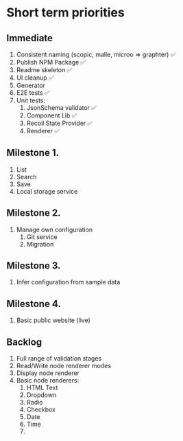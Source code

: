 # Short term priorities

## Immediate
1. Consistent naming (scopic, malle, microo => graphter) ✅
1. Publish NPM Package  ✅
1. Readme skeleton ✅
1. UI cleanup ✅
1. Generator
1. E2E tests ✅
1. Unit tests:
    1. JsonSchema validator ✅
    1. Component Lib ✅
    1. Recoil State Provider ✅
    1. Renderer ✅

## Milestone 1.
1. List
1. Search
1. Save
1. Local storage service

## Milestone 2.
1. Manage own configuration
    1. Git service
    1. Migration
   
## Milestone 3.
1. Infer configuration from sample data

## Milestone 4. 
1. Basic public website (live)
    
## Backlog
1. Full range of validation stages
1. Read/Write node renderer modes
1. Display node renderer
1. Basic node renderers:
    1. HTML Text
    1. Dropdown
    1. Radio
    1. Checkbox
    1. Date
    1. Time
    1. 

